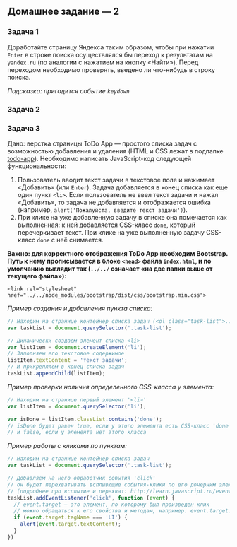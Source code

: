 ## Домашнее задание — 2

### Задача 1
Доработайте страницу Яндекса таким образом, чтобы при нажатии `Enter` в строке поиска осуществлялся бы переход к результатам на `yandex.ru` (по аналогии с нажатием на кнопку «Найти»). Перед переходом необходимо проверять, введено ли что-нибудь в строку поиска.

*Подсказка: пригодится событие `keydown`*

### Задача 2


### Задача 3
Дано: верстка страницы ToDo App — простого списка задач с возможностью добавления и удаления (HTML и CSS лежат в подпапке [todo-app](todo-app/)). Необходимо написать JavaScript-код следующей функциональности:

1. Пользователь вводит текст задачи в текстовое поле и нажимает «Добавить» (или `Enter`). Задача добавляется в конец списка как еще один пункт `<li>`. Если пользователь не ввел текст задачи и нажал «Добавить», то задача не добавляется и отображается ошибка (например, `alert('Пожалуйста, введите текст задачи')`).
2. При клике на уже добавленную задачу в списке она помечается как выполненная: к ней добавляется CSS-класс `done`, который перечеркивает текст. При клике на уже выполненную задачу CSS-класс `done` с неё снимается.

**Важно: для корректного отображения ToDo App необходим Bootstrap. Путь к нему прописывается в блоке `<head>` файла `index.html`, и по умолчанию выглядит так (`../../` означает «на две папки выше от текущего файла»):**
```
<link rel="stylesheet" href="../../node_modules/bootstrap/dist/css/bootstrap.min.css">
```

*Пример создания и добавления пункта списка:*
```js
// Находим на странице контейнер списка задач (<ol class="task-list">...</ol>)
var taskList = document.querySelector('.task-list');

// Динамически создаем элемент списка <li>
var listItem = document.createElement('li');
// Заполняем его текстовое содержимое
listItem.textContent = 'текст задачи';
// И прикрепляем в конец списка задач
taskList.appendChild(listItem);
```

*Пример проверки наличия определенного CSS-класса у элемента:*
```js
// Находим на странице первый элемент '<li>'
var listItem = document.querySelector('li');

var isDone = listItem.classList.contains('done');
// isDone будет равен true, если у этого элемента есть CSS-класс 'done',
// и false, если у элемента нет этого класса
```

*Пример работы с кликами по пунктам:*
```js
// Находим на странице контейнер списка задач
var taskList = document.querySelector('.task-list');

// Добавляем на него обработчик события 'click'
// он будет перехватывать всплывющие события-клики по его дочерним элементам
// (подробнее про всплытие и перехват: http://learn.javascript.ru/event-bubbling)
taskList.addEventListener('click', function (event) {
  // event.target — это элемент, по которому был произведен клик
  // можно обращаться к его свойства и методам, например: event.target.classList
  if (event.target.tagName === 'LI') {
    alert(event.target.textContent);
  }
})
```
